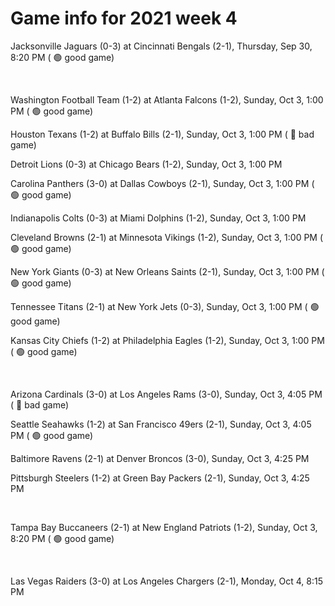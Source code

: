 # Game info for 2021 week 4

Jacksonville Jaguars (0-3) at Cincinnati Bengals (2-1), Thursday, Sep 30, 8:20 PM (	:green_circle: good game)


<br/>

Washington Football Team (1-2) at Atlanta Falcons (1-2), Sunday, Oct 3, 1:00 PM (	:green_circle: good game)

Houston Texans (1-2) at Buffalo Bills (2-1), Sunday, Oct 3, 1:00 PM (	:red_circle: bad game)

Detroit Lions (0-3) at Chicago Bears (1-2), Sunday, Oct 3, 1:00 PM

Carolina Panthers (3-0) at Dallas Cowboys (2-1), Sunday, Oct 3, 1:00 PM (	:green_circle: good game)

Indianapolis Colts (0-3) at Miami Dolphins (1-2), Sunday, Oct 3, 1:00 PM

Cleveland Browns (2-1) at Minnesota Vikings (1-2), Sunday, Oct 3, 1:00 PM (	:green_circle: good game)

New York Giants (0-3) at New Orleans Saints (2-1), Sunday, Oct 3, 1:00 PM (	:green_circle: good game)

Tennessee Titans (2-1) at New York Jets (0-3), Sunday, Oct 3, 1:00 PM (	:green_circle: good game)

Kansas City Chiefs (1-2) at Philadelphia Eagles (1-2), Sunday, Oct 3, 1:00 PM (	:green_circle: good game)


<br/>

Arizona Cardinals (3-0) at Los Angeles Rams (3-0), Sunday, Oct 3, 4:05 PM (	:red_circle: bad game)

Seattle Seahawks (1-2) at San Francisco 49ers (2-1), Sunday, Oct 3, 4:05 PM (	:green_circle: good game)

Baltimore Ravens (2-1) at Denver Broncos (3-0), Sunday, Oct 3, 4:25 PM

Pittsburgh Steelers (1-2) at Green Bay Packers (2-1), Sunday, Oct 3, 4:25 PM


<br/>

Tampa Bay Buccaneers (2-1) at New England Patriots (1-2), Sunday, Oct 3, 8:20 PM (	:green_circle: good game)


<br/>

Las Vegas Raiders (3-0) at Los Angeles Chargers (2-1), Monday, Oct 4, 8:15 PM

